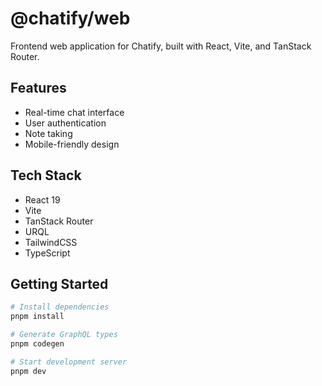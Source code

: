 # @chatify/web

Frontend web application for Chatify, built with React, Vite, and TanStack Router.

## Features

- Real-time chat interface
- User authentication
- Note taking
- Mobile-friendly design

## Tech Stack

- React 19
- Vite
- TanStack Router
- URQL
- TailwindCSS
- TypeScript

## Getting Started

```bash
# Install dependencies
pnpm install

# Generate GraphQL types
pnpm codegen

# Start development server
pnpm dev
```
